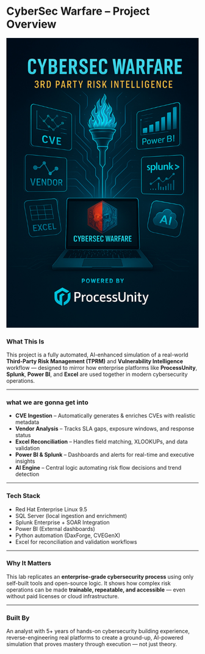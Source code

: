 # CyberSec Warfare – Project Overview

![CyberSec Warfare Overview](https://github.com/dylanleonard-1/Mission-statement-/blob/main/8E6467E0-E3F9-4F2D-A4E3-D1ABDF078C52.jpeg)

### What This Is  
This project is a fully automated, AI-enhanced simulation of a real-world **Third-Party Risk Management (TPRM)** and **Vulnerability Intelligence** workflow — designed to mirror how enterprise platforms like **ProcessUnity**, **Splunk**, **Power BI**, and **Excel** are used together in modern cybersecurity operations.

---

### what we are gonna get into

- **CVE Ingestion** – Automatically generates & enriches CVEs with realistic metadata  
- **Vendor Analysis** – Tracks SLA gaps, exposure windows, and response status  
- **Excel Reconciliation** – Handles field matching, XLOOKUPs, and data validation  
- **Power BI & Splunk** – Dashboards and alerts for real-time and executive insights  
- **AI Engine** – Central logic automating risk flow decisions and trend detection  

---

### Tech Stack
- Red Hat Enterprise Linux 9.5
- SQL Server (local ingestion and enrichment)
- Splunk Enterprise + SOAR Integration
- Power BI (External dashboards)
- Python automation (DaxForge, CVEGenX)
- Excel for reconciliation and validation workflows

---

### Why It Matters  
This lab replicates an **enterprise-grade cybersecurity process** using only self-built tools and open-source logic. It shows how complex risk operations can be made **trainable, repeatable, and accessible** — even without paid licenses or cloud infrastructure.

---

### Built By  
An analyst with 5+ years of hands-on cybersecurity building experience, reverse-engineering real platforms to create a ground-up, AI-powered simulation that proves mastery through execution — not just theory.
